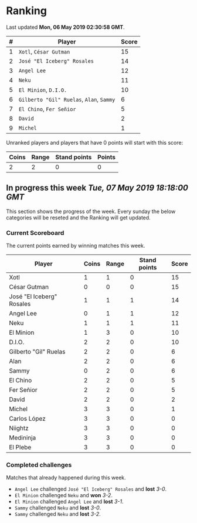 # Ranking

Last updated **Mon, 06 May 2019 02:30:58 GMT**.

|#|Player|Score|
|-|------|-----|
|1|`Xotl`, `César Gutman`|15|
|2|`José "El Iceberg" Rosales`|14|
|3|`Angel Lee`|12|
|4|`Neku`|11|
|5|`El Minion`, `D.I.O.`|10|
|6|`Gilberto "Gil" Ruelas`, `Alan`, `Sammy`|6|
|7|`El Chino`, `Fer Señior`|5|
|8|`David`|2|
|9|`Michel`|1|

Unranked players and players that have 0 points will start with this score:

|Coins|Range|Stand points|Points|
|-----|-----|------------|------|
|2|2|0|0|

## In progress this week *Tue, 07 May 2019 18:18:00 GMT*
This section shows the progress of the week. Every sunday the below categories will be reseted and the Ranking will get updated.

### Current Scoreboard
The current points earned by winning matches this week.

|Player|Coins|Range|Stand points|Score|
|------|-----|-----|------------|-----|
|Xotl|1|1|0|15|
|César Gutman|0|0|0|15|
|José "El Iceberg" Rosales|1|1|1|14|
|Angel Lee|0|1|1|12|
|Neku|1|1|1|11|
|El Minion|1|3|0|10|
|D.I.O.|2|2|0|10|
|Gilberto "Gil" Ruelas|2|2|0|6|
|Alan|2|2|0|6|
|Sammy|0|2|0|6|
|El Chino|2|2|0|5|
|Fer Señior|2|2|0|5|
|David|2|2|0|2|
|Michel|3|3|0|1|
|Carlos López|3|3|0|0|
|Niightz|3|3|0|0|
|Medininja|3|3|0|0|
|El Plebe|3|3|0|0|

### Completed challenges
Matches that already happened during this week.

* `Angel Lee` challenged `José "El Iceberg" Rosales` and **lost** *3-0*.
* `El Minion` challenged `Neku` and **won** *3-2*.
* `El Minion` challenged `Angel Lee` and **lost** *3-1*.
* `Sammy` challenged `Neku` and **lost** *3-0*.
* `Sammy` challenged `Neku` and **lost** *3-2*.
